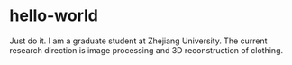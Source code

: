# hello-world
Just do it.
I am a graduate student at Zhejiang University. 
The current research direction is image processing and 3D reconstruction of clothing.

